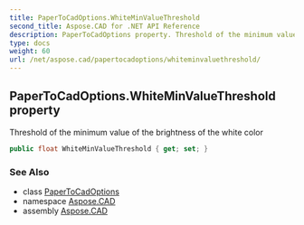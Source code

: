 ```yaml
---
title: PaperToCadOptions.WhiteMinValueThreshold
second_title: Aspose.CAD for .NET API Reference
description: PaperToCadOptions property. Threshold of the minimum value of the brightness of the white color
type: docs
weight: 60
url: /net/aspose.cad/papertocadoptions/whiteminvaluethreshold/
---
```

## PaperToCadOptions.WhiteMinValueThreshold property

Threshold of the minimum value of the brightness of the white color

```csharp
public float WhiteMinValueThreshold { get; set; }
```

### See Also

* class [PaperToCadOptions](../)
* namespace [Aspose.CAD](../../../aspose.cad/)
* assembly [Aspose.CAD](../../../)


